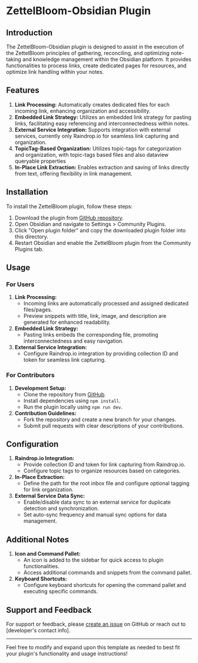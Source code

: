 # ZettelBloom-Obsidian Plugin

## Introduction

The ZettelBloom-Obsidian plugin is designed to assist in the execution of the ZettelBloom principles of gathering, reconciling, and optimizing note-taking and knowledge management within the Obsidian platform. It provides functionalities to process links, create dedicated pages for resources, and optimize link handling within your notes.

## Features

1. **Link Processing:** Automatically creates dedicated files for each incoming link, enhancing organization and accessibility.
2. **Embedded Link Strategy:** Utilizes an embedded link strategy for pasting links, facilitating easy referencing and interconnectedness within notes.
3. **External Service Integration:** Supports integration with external services, currently only Raindrop.io for seamless link capturing and organization.
4. **TopicTag-Based Organization:** Utilizes topic-tags for categorization and organization, with topic-tags based files and also dataview queryable properties
5. **In-Place Link Extraction:** Enables extraction and saving of links directly from text, offering flexibility in link management.

## Installation

To install the ZettelBloom plugin, follow these steps:

1. Download the plugin from [GitHub repository](link-to-repo).
2. Open Obsidian and navigate to Settings > Community Plugins.
3. Click "Open plugin folder" and copy the downloaded plugin folder into this directory.
4. Restart Obsidian and enable the ZettelBloom plugin from the Community Plugins tab.

## Usage

### For Users

1. **Link Processing:**
    - Incoming links are automatically processed and assigned dedicated files/pages.
    - Preview snippets with title, link, image, and description are generated for enhanced readability.
2. **Embedded Link Strategy:**
    - Pasting links embeds the corresponding file, promoting interconnectedness and easy navigation.
3. **External Service Integration:**
    - Configure Raindrop.io integration by providing collection ID and token for seamless link capturing.

### For Contributors

1. **Development Setup:**
    - Clone the repository from [GitHub](link-to-repo).
    - Install dependencies using `npm install`.
    - Run the plugin locally using `npm run dev`.
2. **Contribution Guidelines:**
    - Fork the repository and create a new branch for your changes.
    - Submit pull requests with clear descriptions of your contributions.

## Configuration

1. **Raindrop.io Integration:**
    - Provide collection ID and token for link capturing from Raindrop.io.
    - Configure topic tags to organize resources based on categories.
2. **In-Place Extraction:**
    - Define the path for the root inbox file and configure optional tagging for link organization.
3. **External Service Data Sync:**
    - Enable/disable data sync to an external service for duplicate detection and synchronization.
    - Set auto-sync frequency and manual sync options for data management.

## Additional Notes

1. **Icon and Command Pallet:**
    - An icon is added to the sidebar for quick access to plugin functionalities.
    - Access additional commands and snippets from the command pallet.
2. **Keyboard Shortcuts:**
    - Configure keyboard shortcuts for opening the command pallet and executing specific commands.

## Support and Feedback

For support or feedback, please [create an issue](link-to-issue-tracker) on GitHub or reach out to [developer's contact info].

---

Feel free to modify and expand upon this template as needed to best fit your plugin's functionality and usage instructions!
